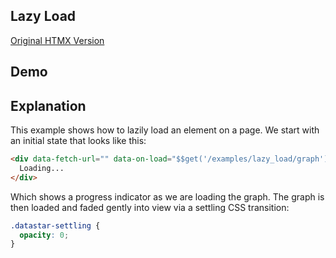 ## Lazy Load

[Original HTMX Version](https://htmx.org/examples/lazy-load/)

## Demo

<style>
.datastar-settling  {
  opacity: 0;
}
</style>

<div id="lazy_load" data-on-load="$$get('/examples/lazy_load/data')">
</div>

## Explanation

This example shows how to lazily load an element on a page. We start with an initial state that looks like this:

```html
<div data-fetch-url="" data-on-load="$$get('/examples/lazy_load/graph')">
  Loading...
</div>
```

Which shows a progress indicator as we are loading the graph. The graph is then loaded and faded gently into view via a settling CSS transition:

```css
.datastar-settling {
  opacity: 0;
}
```
